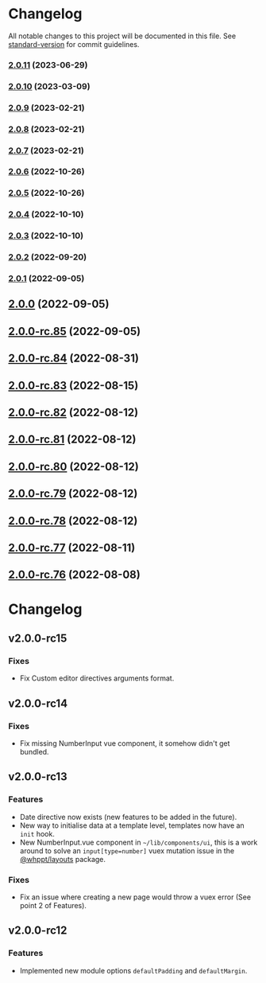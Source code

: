# Changelog

All notable changes to this project will be documented in this file. See [standard-version](https://github.com/conventional-changelog/standard-version) for commit guidelines.

### [2.0.11](https://github.com/whpptjs/whppt-nuxt/compare/v2.0.10...v2.0.11) (2023-06-29)

### [2.0.10](https://github.com/whpptjs/whppt-nuxt/compare/v2.0.9...v2.0.10) (2023-03-09)

### [2.0.9](https://github.com/whpptjs/whppt-nuxt/compare/v2.0.8...v2.0.9) (2023-02-21)

### [2.0.8](https://github.com/whpptjs/whppt-nuxt/compare/v2.0.7...v2.0.8) (2023-02-21)

### [2.0.7](https://github.com/whpptjs/whppt-nuxt/compare/v2.0.6...v2.0.7) (2023-02-21)

### [2.0.6](https://github.com/whpptjs/whppt-nuxt/compare/v2.0.4...v2.0.6) (2022-10-26)

### [2.0.5](https://github.com/whpptjs/whppt-nuxt/compare/v2.0.4...v2.0.5) (2022-10-26)

### [2.0.4](https://github.com/whpptjs/whppt-nuxt/compare/v2.0.3...v2.0.4) (2022-10-10)

### [2.0.3](https://github.com/whpptjs/whppt-nuxt/compare/v2.0.2...v2.0.3) (2022-10-10)

### [2.0.2](https://github.com/whpptjs/whppt-nuxt/compare/v2.0.1...v2.0.2) (2022-09-20)

### [2.0.1](https://github.com/whpptjs/whppt-nuxt/compare/v2.0.0...v2.0.1) (2022-09-05)

## [2.0.0](https://github.com/whpptjs/whppt-nuxt/compare/v2.0.0-rc.85...v2.0.0) (2022-09-05)

## [2.0.0-rc.85](https://github.com/whpptjs/whppt-nuxt/compare/v2.0.0-rc.84...v2.0.0-rc.85) (2022-09-05)

## [2.0.0-rc.84](https://github.com/whpptjs/whppt-nuxt/compare/v2.0.0-rc.83...v2.0.0-rc.84) (2022-08-31)

## [2.0.0-rc.83](https://github.com/whpptjs/whppt-nuxt/compare/v2.0.0-rc.82...v2.0.0-rc.83) (2022-08-15)

## [2.0.0-rc.82](https://github.com/whpptjs/whppt-nuxt/compare/v2.0.0-rc.81...v2.0.0-rc.82) (2022-08-12)

## [2.0.0-rc.81](https://github.com/whpptjs/whppt-nuxt/compare/v2.0.0-rc.80...v2.0.0-rc.81) (2022-08-12)

## [2.0.0-rc.80](https://github.com/whpptjs/whppt-nuxt/compare/v2.0.0-rc.79...v2.0.0-rc.80) (2022-08-12)

## [2.0.0-rc.79](https://github.com/whpptjs/whppt-nuxt/compare/v2.0.0-rc.78...v2.0.0-rc.79) (2022-08-12)

## [2.0.0-rc.78](https://github.com/whpptjs/whppt-nuxt/compare/v2.0.0-rc.77...v2.0.0-rc.78) (2022-08-12)

## [2.0.0-rc.77](https://github.com/whpptjs/whppt-nuxt/compare/v2.0.0-rc.76...v2.0.0-rc.77) (2022-08-11)

## [2.0.0-rc.76](https://github.com/whpptjs/whppt-nuxt/compare/v2.0.0-rc75...v2.0.0-rc.76) (2022-08-08)

# Changelog

## v2.0.0-rc15
### Fixes
- Fix Custom editor directives arguments format.

## v2.0.0-rc14
### Fixes
- Fix missing NumberInput vue component, it somehow didn't get bundled.

## v2.0.0-rc13

### Features
- Date directive now exists (new features to be added in the future).
- New way to initialise data at a template level, templates now have an `init` hook.
- New NumberInput.vue component in `~/lib/components/ui`, this is a work around to solve an `input[type=number]` vuex mutation issue 
in the [@whppt/layouts](https://github.com/whpptjs/layouts) package.

### Fixes
- Fix an issue where creating a new page would throw a vuex error (See point 2 of Features). 

## v2.0.0-rc12

### Features
- Implemented new module options `defaultPadding` and `defaultMargin`.
